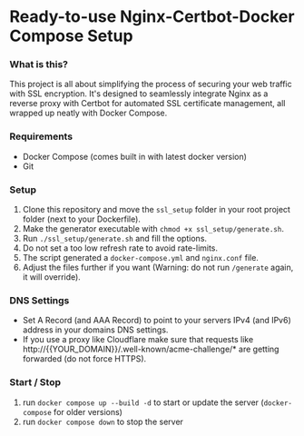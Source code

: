 # Ready-to-use Nginx-Certbot-Docker Compose Setup

### What is this?
This project is all about simplifying the process of securing your web traffic with SSL encryption.
It's designed to seamlessly integrate Nginx as a reverse proxy with Certbot for automated SSL certificate management, all wrapped up neatly with Docker Compose.


### Requirements
- Docker Compose (comes built in with latest docker version)
- Git

### Setup
1. Clone this repository and move the `ssl_setup` folder in your root project folder (next to your Dockerfile).
2. Make the generator executable with `chmod +x ssl_setup/generate.sh`.
3. Run `./ssl_setup/generate.sh` and fill the options.
4. Do not set a too low refresh rate to avoid rate-limits.
5. The script generated a `docker-compose.yml` and `nginx.conf` file.
6. Adjust the files further if you want (Warning: do not run `/generate` again, it will override).

### DNS Settings
- Set A Record (and AAA Record) to point to your servers IPv4 (and IPv6) address in your domains DNS settings.
- If you use a proxy like Cloudflare make sure that requests like http://{{YOUR_DOMAIN}}/.well-known/acme-challenge/* are getting forwarded (do not force HTTPS).

### Start / Stop
1. run `docker compose up --build -d` to start or update the server (`docker-compose` for older versions)
2. run `docker compose down` to stop the server
